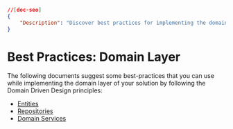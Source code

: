 ```json
//[doc-seo]
{
    "Description": "Discover best practices for implementing the domain layer using Domain Driven Design principles, including entities, repositories, and domain services."
}
```

# Best Practices: Domain Layer

The following documents suggest some best-practices that you can use while implementing the domain layer of your solution by following the Domain Driven Design principles:

* [Entities](./entities.md)
* [Repositories](./repositories.md)
* [Domain Services](./domain-services.md)
